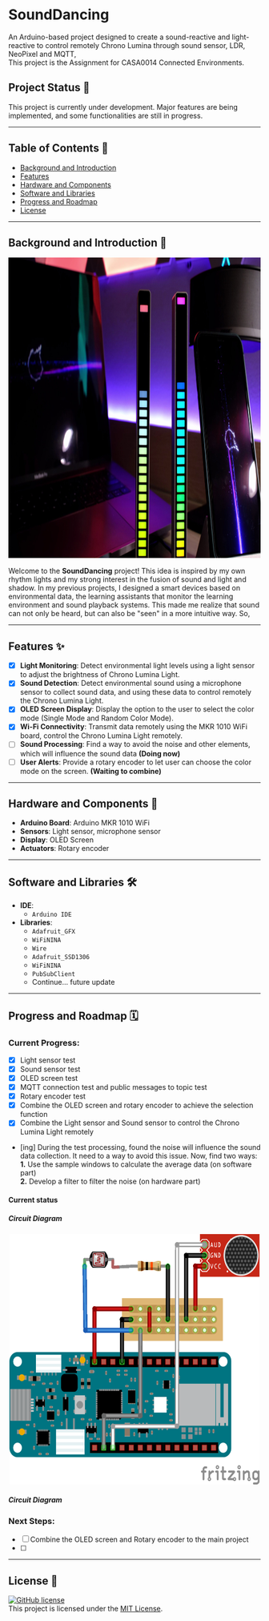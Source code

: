 # SoundDancing
  
An Arduino-based project designed to create a sound-reactive and light-reactive to control remotely Chrono Lumina through sound sensor, LDR, NeoPixel and MQTT,   
This project is the Assignment for CASA0014 Connected Environments. 

## Project Status 🚧

This project is currently under development. Major features are being implemented, and some functionalities are still in progress.

---

## Table of Contents 📂

- [Background and Introduction](#background-and-introduction)
- [Features](#features)
- [Hardware and Components](#hardware-and-components)
- [Software and Libraries](#software-and-libraries)
- [Progress and Roadmap](#progress-and-roadmap)
- [License](#license)

---

## Background and Introduction 🌟
<div align="center">
    <img src="./ReadMeSrc/img/light.jpg" alt="Light" width="600" height="600">
</div>
 
   
Welcome to the **SoundDancing** project! This idea is inspired by my own rhythm lights and my strong interest in the fusion of sound and light and shadow. In my previous projects, I designed a smart devices based on environmental data, the learning assistants that monitor the learning environment and sound playback systems. This made me realize that sound can not only be heard, but can also be "seen" in a more intuitive way. So,

---

## Features ✨

- [x] **Light Monitoring**: Detect environmental light levels using a light sensor to adjust the brightness of Chrono Lumina Light.
- [x] **Sound Detection**: Detect environmental sound using a microphone sensor to collect sound data, and using these data to control remotely the Chrono Lumina Light.
- [x] **OLED Screen Display**: Display the option to the user to select the color mode (Single Mode and Random Color Mode).
- [x] **Wi-Fi Connectivity**: Transmit data remotely using the MKR 1010 WiFi board, control the Chrono Lumina Light remotely.
- [ ] **Sound Processing**: Find a way to avoid the noise and other elements, which will influence the sound data **(Doing now)**
- [ ] **User Alerts**: Provide a rotary encoder to let user can choose the color mode on the screen. **(Waiting to combine)**

---

## Hardware and Components 🔧

- **Arduino Board**: Arduino MKR 1010 WiFi
- **Sensors**: Light sensor, microphone sensor
- **Display**: OLED Screen
- **Actuators**: Rotary encoder

---

## Software and Libraries 🛠

- **IDE**: 
    - `Arduino IDE`
- **Libraries**: 
    - `Adafruit_GFX` 
    - `WiFiNINA`
    - `Wire`
    - `Adafruit_SSD1306`
    - `WiFiNINA`
    - `PubSubClient`
    - Continue... future update
---

## Progress and Roadmap 🗓

### Current Progress:
- [x] Light sensor test
- [x] Sound sensor test
- [x] OLED screen test
- [x] MQTT connection test and public messages to topic test
- [x] Rotary encoder test
- [x] Combine the OLED screen and rotary encoder to achieve the selection function
- [x] Combine the Light sensor and Sound sensor to control the Chrono Lumina Light remotely
- [ing] During the test processing, found the noise will influence the sound data collection. It need to a way to avoid this issue. Now, find two ways:   
**1.** Use the sample windows to calculate the average data  (on software part)   
**2.** Develop a filter to filter the noise (on hardware part)
#### Current status

##### Circuit Diagram
<div align="center">
<img src="./ReadMeSrc/img/cirult.png" alt="circuit" width="500" height="500">
</div>

##### Circuit Diagram

### Next Steps:

- [ ] Combine the OLED screen and Rotary encoder to the main project
- [ ]

---

## License 📜
[![GitHub license](https://img.shields.io/badge/license-MIT-blue.svg)](https://opensource.org/licenses/MIT)   
This project is licensed under the [MIT License](LICENSE).
